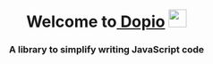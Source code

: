 <h1 align="center">Welcome to<a href="https://daniilshat.ru/" target="_blank"> Dopio</a> 
<img src="https://github.com/blackcater/blackcater/raw/main/images/Hi.gif" height="32"/></h1>
<h3 align="center">A library to simplify writing JavaScript code</h3>
<img scr="https://readme-typing-svg.herokuapp.com/?size=24&center=true&lines=Fast%2C+high+quality%2C+functional;Make+your+code+productive)](https://git.io/typing-svg">
